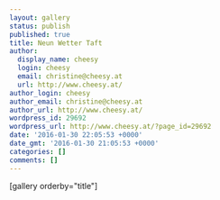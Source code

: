 ```yaml
---
layout: gallery
status: publish
published: true
title: Neun Wetter Taft
author:
  display_name: cheesy
  login: cheesy
  email: christine@cheesy.at
  url: http://www.cheesy.at/
author_login: cheesy
author_email: christine@cheesy.at
author_url: http://www.cheesy.at/
wordpress_id: 29692
wordpress_url: http://www.cheesy.at/?page_id=29692
date: '2016-01-30 22:05:53 +0000'
date_gmt: '2016-01-30 21:05:53 +0000'
categories: []
comments: []
---
```

[gallery orderby="title"]
